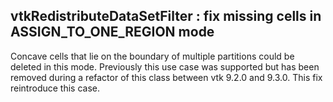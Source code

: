 ## vtkRedistributeDataSetFilter : fix missing cells in ASSIGN_TO_ONE_REGION mode

Concave cells that lie on the boundary of multiple partitions could be deleted in this mode.
Previously this use case was supported but has been removed during a refactor of this
class between vtk 9.2.0 and 9.3.0. This fix reintroduce this case.
